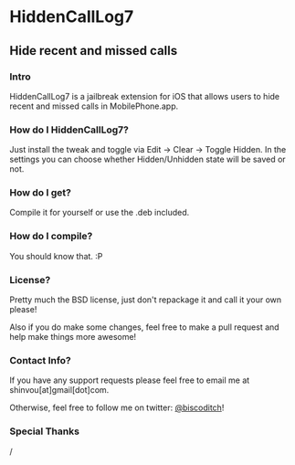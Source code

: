 # HiddenCallLog7
## Hide recent and missed calls

### Intro
HiddenCallLog7 is a jailbreak extension for iOS that allows users to hide recent and missed calls in MobilePhone.app.

### How do I HiddenCallLog7?
Just install the tweak and toggle via Edit -> Clear -> Toggle Hidden. In the settings you can choose whether Hidden/Unhidden state will be saved or not.

### How do I get?
Compile it for yourself or use the .deb included.

### How do I compile?
You should know that. :P

### License?
Pretty much the BSD license, just don't repackage it and call it your own please!

Also if you do make some changes, feel free to make a pull request and help make things more awesome!

### Contact Info?
If you have any support requests please feel free to email me at shinvou[at]gmail[dot]com.

Otherwise, feel free to follow me on twitter: [@biscoditch](https:///www.twitter.com/biscoditch)!

### Special Thanks
/
